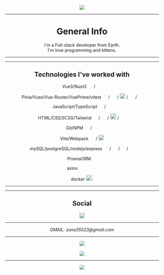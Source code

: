 <p align="center">
  <img src="https://capsule-render.vercel.app/api?text=Hi,%20I'm%20Alice088%20&animation=fadeIn&type=waving&color=gradient&height=200"/>
</p>

***

<h1 align="center"> General Info </h1>
  
<p align="center">
  I'm a Full-stack developer from Earth. <br>
  I'm love programming and kittens.
</p>

***
***

<h2 align="center"> Technologies I've worked with </h2>

<div align="center">
  <p>
    Vue3/Nuxt3
    <img src="https://upload.wikimedia.org/wikipedia/commons/thumb/9/95/Vue.js_Logo_2.svg/768px-Vue.js_Logo_2.svg.png" height="12" width="16" /> /
    <img src="https://seeklogo.com/images/N/nuxt-logo-1CCC5F38FD-seeklogo.com.png" height="12" width="17" />
  </p>

  <p>
    Pinia/Vuex/Vue-Router/VuePrime/vitest
    <img src="https://pinia.vuejs.org/logo.svg" height="14" width="15" /> /
    <img src="https://user-images.githubusercontent.com/7110136/29002857-9e802f08-7ab4-11e7-9c31-604b5d0d0c19.png" height="14" width="16" /> /
    <img src="https://user-images.githubusercontent.com/7110136/29002858-a09570d2-7ab4-11e7-8faa-5dd6d4458b0d.png" height="18 width="16" /> /
    <img src="https://www.primefaces.org/wp-content/uploads/2019/05/primevue-logo-200.png" height="14" width="16" /> /
    <img src="https://images.opencollective.com/vitest/2b17c7a/logo/256.png" height="14" width="14" />
  </p>

  <p>
    JavaScript/TypeScript
    <img src="https://cdn4.iconfinder.com/data/icons/logos-and-brands/512/187_Js_logo_logos-512.png" height="14" width="15" /> /
    <img src="https://static-00.iconduck.com/assets.00/typescript-icon-icon-1024x1024-vh3pfez8.png" height="14" width="15" />
  </p>

  <p>
    HTML/CSS/SCSS/Tailwind
    <img src="https://cdn1.iconfinder.com/data/icons/logotypes/32/badge-html-5-128.png" height="14" width="15" /> /
    <img src="https://cdn4.iconfinder.com/data/icons/social-media-logos-6/512/121-css3-512.png" height="14" width="16" /> /
    <img src="https://cdn4.iconfinder.com/data/icons/logos-and-brands/512/288_Sass_logo-512.png" height="20" width="20" /> /
    <img src="https://static-00.iconduck.com/assets.00/file-type-tailwind-icon-512x307-l0anq79h.png" height="12" width="19" />
  </p>

  <p>
    Git/NPM
    <img src="https://cdn3.iconfinder.com/data/icons/social-media-2169/24/social_media_social_media_logo_git-1024.png" height="14" width="16" /> /
    <img src="https://cdn1.iconfinder.com/data/icons/programing-development-8/24/npm_logo-512.png" height="16" width="16" />
  </p>

  <p>
    Vite/Webpack
    <img src="https://www.svgrepo.com/show/354521/vitejs.svg" height="14" width="16" /> /
    <img src="https://icons.veryicon.com/png/o/business/vscode-program-item-icon/webpack-2.png" height="18" width="18" />
  </p>

  <p>
    mySQL/postgreSQL/nodejs/express
     <img src="https://cdn-icons-png.flaticon.com/512/5968/5968313.png" height="14" width="16" /> /
     <img src="https://cdn-icons-png.flaticon.com/512/5968/5968342.png" height="14" width="16" /> /
     <img src="https://static-00.iconduck.com/assets.00/node-js-icon-454x512-nztofx17.png" height="16" width="14" /> /
     <img src="https://www.mementotech.in/assets/images/icons/express.png" height="16" width="16" />
  </p>

  <p>
    PrismaORM 
    <img src="https://cdn.icon-icons.com/icons2/2107/PNG/512/file_type_light_prisma_icon_130444.png" height="16" width="16" />
  </p>

  <p>
    axios
    <img src="https://upload.wikimedia.org/wikipedia/commons/thumb/d/d1/Axios_%28computer_library%29_logo.svg/1280px-Axios_%28computer_library%29_logo.svg.png" height="10" width="60" />
  </p>

  <p>
    docker
    <img src="https://blog.skillfactory.ru/wp-content/uploads/2023/02/vertical-logo-monochromatic-2822952.png" height="19" width="23" />
  </p>
</div>

***
***

<h2 align="center"> Social </h3>

<div align="center">
  <a href="https://t.me/Giorgio_Mihawk">
    <img src="https://cdn4.iconfinder.com/data/icons/logos-and-brands/512/335_Telegram_logo-1024.png" height="18" width="18" />
  </a>

***

  <address>
    GMAIL: zona35523@gmail.com
  </p>
</div>

***

<div align="center">
  <img src="https://github-readme-stats.vercel.app/api?username=Alice088&show=reviews&show_icons=true,discussions_started,discussions_answered,prs_merged,prs_merged_percentage&theme=radical" />
  <br> <br>
  <img src="https://github-readme-stats.vercel.app/api/top-langs/?username=Alice088&layout=pie&theme=radical" />
</div>

***

<p align="center">
  <img src="https://capsule-render.vercel.app/api?text=I%20LOVE%20KITTENS%20&animation=fadeIn&type=waving&color=gradient&height=200&section=footer"/>
</p>
